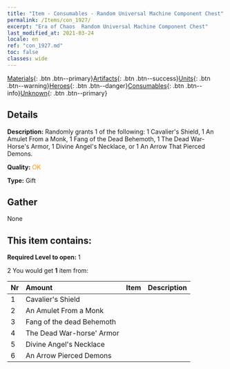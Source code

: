 ```yaml
---
title: "Item - Consumables - Random Universal Machine Component Chest"
permalink: /Items/con_1927/
excerpt: "Era of Chaos  Random Universal Machine Component Chest"
last_modified_at: 2021-03-24
locale: en
ref: "con_1927.md"
toc: false
classes: wide
---
```

 [Materials](/Items/){: .btn .btn--primary}[Artifacts](/Items/Artifacts/){: .btn .btn--success}[Units](/Items/Units/){: .btn .btn--warning}[Heroes](/Items/Heroes/){: .btn .btn--danger}[Consumables](/Items/Consumables/){: .btn .btn--info}[Unknown](/Items/Unknown/){: .btn .btn--primary}

## Details
 **Description:** Randomly grants 1 of the following: 1 Cavalier's Shield, 1 An Amulet From a Monk, 1 Fang of the Dead Behemoth, 1 The Dead War-Horse's Armor, 1 Divine Angel's Necklace, or 1 An Arrow That Pierced Demons.

 **Quality:** <span style="color: #FF8C00">OK</span>

 **Type:** Gift

## Gather

  None

## This item contains:

 **Required Level to open:** 1

 2 You would get **1** item  from:

  | Nr | Amount |     Item    | Description |
  |:---|:-------|:------------|:-----------:|
  | 1 | Cavalier's Shield | 
  | 2 | An Amulet From a Monk | 
  | 3 | Fang of the dead Behemoth | 
  | 4 | The Dead War-horse' Armor | 
  | 5 | Divine Angel's Necklace | 
  | 6 | An Arrow Pierced Demons | 
